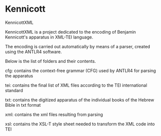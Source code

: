 # Kennicott

<h>KennicottXML</h>

KennicottXML is a project dedicated to the encoding of Benjamin Kennicott's apparatus in XML-TEI language. 

The encoding is carried out automatically by means of a parser, created using the ANTLR4 software. 

Below is the list of folders and their contents.

cfg: contains the context-free grammar (CFG) used by ANTLR4 for parsing the apparatus

tei: contains the final list of XML files according to the TEI international standard

txt: contains the digitized apparatus of the individual books of the Hebrew Bible in txt format

xml: contains the xml files resulting from parsing

xsl: contains the XSL-T style sheet needed to transform the XML code into TEI
